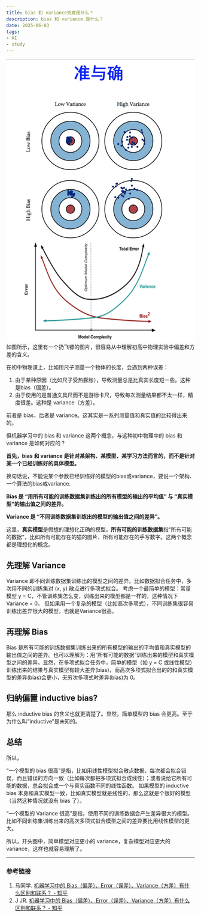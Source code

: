```yaml
---
title: bias 和 variance究竟是什么？
description: bias 和 variance 是什么？
date: 2025-06-03
tags: 
- AI
- study
---
```


![image.png](image.png)
如图所示，这里有一个扔飞镖的图片，很容易从中理解初高中物理实验中偏差和方差的含义。

在初中物理课上，比如用尺子测量一个物体的长度，会遇到两种误差：

1. 由于某种原因（比如尺子受热膨胀），导致测量总是比真实长度短一些。这种是bias（偏差）。
2. 由于使用的是普通文具尺而不是游标卡尺，导致每次测量结果都不太一样，精度很差。这种是 variance（方差）。

前者是 bias，后者是 variance。这其实是一系列测量值和真实值的比较得出来的。

但机器学习中的 bias 和 variance 这两个概念，与这种初中物理中的 bias 和 variance 是如何对应的？

**首先，bias 和 variance 是针对某架构、某模型、某学习方法而言的，而不是针对某一个已经训练好的具体模型。** 

换句话说，不能说某个参数已经训练好的模型的bias或variance，要说一个架构、一个算法的bias或variance.

**Bias 是 “用所有可能的训练数据集训练出的所有模型的输出的平均值” 与 “真实模型”的输出值之间的差异。**

**Variance 是 “不同训练数据集训练出的模型的输出值之间的差异”。**

这里，**真实模型**是假想的理想化正确的模型。**所有可能的训练数据集**指“所有可能的数据”，比如所有可能存在的猫的图片、所有可能存在的手写数字。这两个概念都是理想化的概念。

## 先理解 Variance
Variance 即不同训练数据集训练出的模型之间的差异。比如数据拟合任务中，多次用不同的训练集对 (x, y) 散点进行多项式拟合。
考虑一个最简单的模型：常量模型 y = C，不管训练集怎么变，训练出来的模型都是一样的，这种情况下Variance = 0。
但如果用一个复杂的模型（比如高次多项式），不同训练集很容易训练出差异很大的模型，也就是Variance很高。

## 再理解 Bias
Bias 是所有可能的训练数据集训练出来的所有模型的输出的平均值和真实模型的输出值之间的差异。也可以理解为：用“所有可能的数据”训练出来的模型和真实模型之间的差异。显然，在多项式拟合任务中，简单的模型（如 y = C 或线性模型）训练出来的结果与真实模型有较大差异(bias)，而高次多项式拟合出的的和真实模型的差异(bias)会更小，无穷次多项式时差异(bias)为 0。

## 归纳偏置 inductive bias?

那么 inductive bias 的含义也就更清楚了。显然，简单模型的 bias 会更高。至于为什么叫“inductive”是未知的。

## 总结

所以，

“一个模型的 bias 很高”是指，比如用线性模型拟合散点数据，每次都会拟合错误，而且错误的方向一致（比如每次都把多项式拟合成线性）；或者说给它所有可能的数据，总会拟合成一个与真实函数不同的线性函数。
如果模型的 inductive bias 本身和真实模型一致，比如真实模型就是线性的，那么这就是个很好的模型（当然这种情况就没有 bias 了）。

“一个模型的 Variance 很高”是指，使用不同的训练数据会产生差异很大的模型。比如不同训练集训练出来的高次多项式拟合模型之间的差异要比用线性模型的更大。

所以，开头图中，简单模型对应更小的 variance，复杂模型对应更大的 variance，这样也就容易理解了。

<hr>
<h3>参考链接</h3>
<ol>
  <li>
    马同学. 
    <a href="https://www.zhihu.com/question/27068705/answer/1689740820" target="_blank">
      机器学习中的 Bias（偏差）、Error（误差）、Variance（方差）有什么区别和联系？ - 知乎
    </a>
  </li>
  <li>
    J JR.
    <a href="https://www.zhihu.com/question/27068705/answer/82132134" target="_blank">
      机器学习中的 Bias（偏差）、Error（误差）、Variance（方差）有什么区别和联系？ - 知乎
    </a>
  </li>
</ol>
